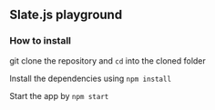 ## Slate.js playground
### How to install
git clone the repository and `cd` into the cloned folder

Install the dependencies using `npm install`

Start the app by `npm start`